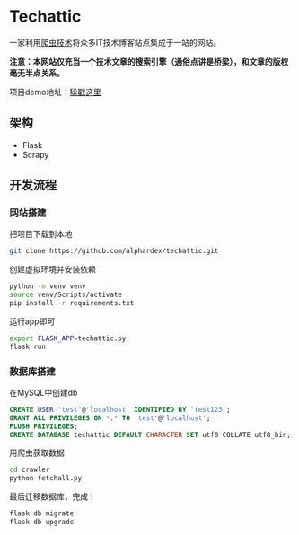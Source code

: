 # Techattic

一家利用[爬虫技术](https://github.com/alphardex/blogcrawler)将众多IT技术博客站点集成于一站的网站。

**注意：本网站仅充当一个技术文章的搜索引擎（通俗点讲是桥梁），和文章的版权毫无半点关系。**

项目demo地址：[猛戳这里](http://techattic.herokuapp.com/)

## 架构

- Flask
- Scrapy

## 开发流程

### 网站搭建

把项目下载到本地

``` bash
git clone https://github.com/alphardex/techattic.git
```

创建虚拟环境并安装依赖

``` bash
python -m venv venv
source venv/Scripts/activate
pip install -r requirements.txt
```

运行app即可

``` bash
export FLASK_APP=techattic.py
flask run
```

### 数据库搭建

在MySQL中创建db

``` sql
CREATE USER 'test'@'localhost' IDENTIFIED BY 'test123';
GRANT ALL PRIVILEGES ON *.* TO 'test'@'localhost';
FLUSH PRIVILEGES;
CREATE DATABASE techattic DEFAULT CHARACTER SET utf8 COLLATE utf8_bin;
```

用爬虫获取数据

``` bash
cd crawler
python fetchall.py
```

最后迁移数据库，完成！

``` bash
flask db migrate
flask db upgrade
```